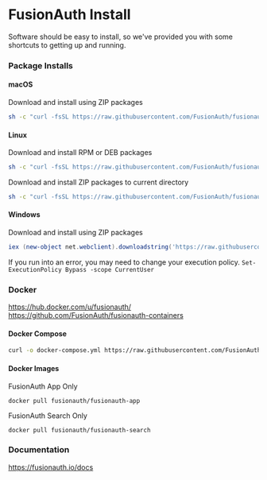 # FusionAuth Install

Software should be easy to install, so we've provided you with some shortcuts to getting up and running. 

### Package Installs

#### macOS
Download and install using ZIP packages
```bash
sh -c "curl -fsSL https://raw.githubusercontent.com/FusionAuth/fusionauth-install/master/install.sh | sh"
```

#### Linux
Download and install RPM or DEB packages
```bash
sh -c "curl -fsSL https://raw.githubusercontent.com/FusionAuth/fusionauth-install/master/install.sh | sh"
```

Download and install ZIP packages to current directory
```bash
sh -c "curl -fsSL https://raw.githubusercontent.com/FusionAuth/fusionauth-install/master/install.sh | sh -s - -z"
```

#### Windows
Download and install using ZIP packages

```powershell
iex (new-object net.webclient).downloadstring('https://raw.githubusercontent.com/FusionAuth/fusionauth-install/master/install.ps1')
```

If you run into an error, you may need to change your execution policy. `Set-ExecutionPolicy Bypass -scope CurrentUser`

### Docker
https://hub.docker.com/u/fusionauth/
https://github.com/FusionAuth/fusionauth-containers

#### Docker Compose
```bash
curl -o docker-compose.yml https://raw.githubusercontent.com/FusionAuth/fusionauth-containers/master/docker/fusionauth/docker-compose.yml && docker-compose up
```

#### Docker Images

FusionAuth App Only
```
docker pull fusionauth/fusionauth-app
```

FusionAuth Search Only
```
docker pull fusionauth/fusionauth-search
```

### Documentation
https://fusionauth.io/docs


